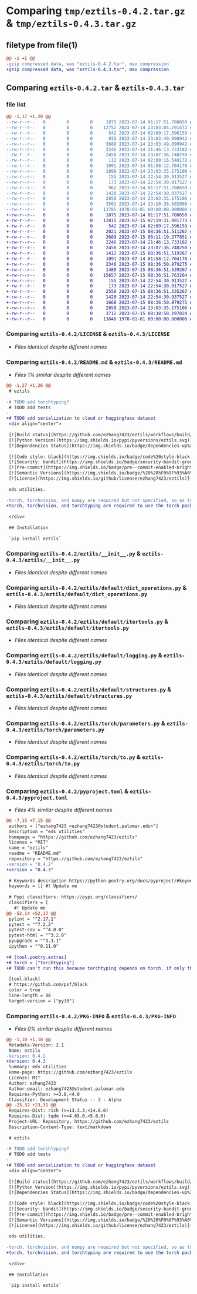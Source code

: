 # Comparing `tmp/eztils-0.4.2.tar.gz` & `tmp/eztils-0.4.3.tar.gz`

## filetype from file(1)

```diff
@@ -1 +1 @@
-gzip compressed data, was "eztils-0.4.2.tar", max compression
+gzip compressed data, was "eztils-0.4.3.tar", max compression
```

## Comparing `eztils-0.4.2.tar` & `eztils-0.4.3.tar`

### file list

```diff
@@ -1,17 +1,20 @@
--rw-r--r--   0        0        0     1075 2023-07-14 01:17:51.780650 eztils-0.4.2/LICENSE
--rw-r--r--   0        0        0    12752 2023-07-14 23:03:04.291472 eztils-0.4.2/README.md
--rw-r--r--   0        0        0      542 2023-07-14 02:09:17.596159 eztils-0.4.2/eztils/__init__.py
--rw-r--r--   0        0        0      935 2023-07-14 23:03:49.090942 eztils-0.4.2/eztils/default/__init__.py
--rw-r--r--   0        0        0     3689 2023-07-14 23:03:49.090942 eztils-0.4.2/eztils/default/dict_operations.py
--rw-r--r--   0        0        0     2246 2023-07-14 21:46:13.733182 eztils-0.4.2/eztils/default/itertools.py
--rw-r--r--   0        0        0     2458 2023-07-14 23:07:36.740250 eztils-0.4.2/eztils/default/logging.py
--rw-r--r--   0        0        0      112 2023-07-14 02:09:16.540172 eztils-0.4.2/eztils/default/math.py
--rw-r--r--   0        0        0     1091 2023-07-14 01:58:12.704178 eztils-0.4.2/eztils/default/structures.py
--rw-r--r--   0        0        0     1099 2023-07-14 23:03:35.175106 eztils-0.4.2/eztils/torch/__init__.py
--rw-r--r--   0        0        0      155 2023-07-14 22:54:30.913527 eztils-0.4.2/eztils/torch/lightning.py
--rw-r--r--   0        0        0      173 2023-07-14 22:54:30.917527 eztils-0.4.2/eztils/torch/math.py
--rw-r--r--   0        0        0      962 2023-07-14 01:17:51.780650 eztils-0.4.2/eztils/torch/model_wrappers.py
--rw-r--r--   0        0        0     1420 2023-07-14 22:54:30.937527 eztils-0.4.2/eztils/torch/parameters.py
--rw-r--r--   0        0        0     2858 2023-07-14 23:03:35.175106 eztils-0.4.2/eztils/torch/to.py
--rw-r--r--   0        0        0     3501 2023-07-14 23:10:38.602099 eztils-0.4.2/pyproject.toml
--rw-r--r--   0        0        0    13785 1970-01-01 00:00:00.000000 eztils-0.4.2/PKG-INFO
+-rw-r--r--   0        0        0     1075 2023-07-14 01:17:51.780650 eztils-0.4.3/LICENSE
+-rw-r--r--   0        0        0    12815 2023-07-15 07:19:31.991773 eztils-0.4.3/README.md
+-rw-r--r--   0        0        0      542 2023-07-14 02:09:17.596159 eztils-0.4.3/eztils/__init__.py
+-rw-r--r--   0        0        0     2021 2023-07-15 08:36:51.511267 eztils-0.4.3/eztils/default/__init__.py
+-rw-r--r--   0        0        0     3689 2023-07-15 06:11:10.377851 eztils-0.4.3/eztils/default/dict_operations.py
+-rw-r--r--   0        0        0     2246 2023-07-14 21:46:13.733182 eztils-0.4.3/eztils/default/itertools.py
+-rw-r--r--   0        0        0     2458 2023-07-14 23:07:36.740250 eztils-0.4.3/eztils/default/logging.py
+-rw-r--r--   0        0        0     1412 2023-07-15 08:36:51.519267 eztils-0.4.3/eztils/default/math.py
+-rw-r--r--   0        0        0     1091 2023-07-14 01:58:12.704178 eztils-0.4.3/eztils/default/structures.py
+-rw-r--r--   0        0        0     2346 2023-07-15 08:36:50.879275 eztils-0.4.3/eztils/git/__init__.py
+-rw-r--r--   0        0        0     1489 2023-07-15 08:36:51.539267 eztils-0.4.3/eztils/torch/__init__.py
+-rw-r--r--   0        0        0    15657 2023-07-15 08:36:51.763264 eztils-0.4.3/eztils/torch/distributions.py
+-rw-r--r--   0        0        0      155 2023-07-14 22:54:30.913527 eztils-0.4.3/eztils/torch/lightning.py
+-rw-r--r--   0        0        0      173 2023-07-14 22:54:30.917527 eztils-0.4.3/eztils/torch/math.py
+-rw-r--r--   0        0        0     2550 2023-07-15 08:36:51.535267 eztils-0.4.3/eztils/torch/modules.py
+-rw-r--r--   0        0        0     1420 2023-07-14 22:54:30.937527 eztils-0.4.3/eztils/torch/parameters.py
+-rw-r--r--   0        0        0     1668 2023-07-15 08:36:50.879275 eztils-0.4.3/eztils/torch/tensor_creators.py
+-rw-r--r--   0        0        0     2858 2023-07-14 23:03:35.175106 eztils-0.4.3/eztils/torch/to.py
+-rw-r--r--   0        0        0     3712 2023-07-15 08:38:50.197824 eztils-0.4.3/pyproject.toml
+-rw-r--r--   0        0        0    13848 1970-01-01 00:00:00.000000 eztils-0.4.3/PKG-INFO
```

### Comparing `eztils-0.4.2/LICENSE` & `eztils-0.4.3/LICENSE`

 * *Files identical despite different names*

### Comparing `eztils-0.4.2/README.md` & `eztils-0.4.3/README.md`

 * *Files 1% similar despite different names*

```diff
@@ -1,27 +1,26 @@
 # eztils
 
-# TODO add torchtyping?
 # TODO add tests
-
+# TODO add serialization to cloud or huggingface dataset
 <div align="center">
 
 [![Build status](https://github.com/ezhang7423/eztils/workflows/build/badge.svg?branch=master&event=push)](https://github.com/ezhang7423/eztils/actions?query=workflow%3Abuild)
 [![Python Version](https://img.shields.io/pypi/pyversions/eztils.svg)](https://pypi.org/project/eztils/)
 [![Dependencies Status](https://img.shields.io/badge/dependencies-up%20to%20date-brightgreen.svg)](https://github.com/ezhang7423/eztils/pulls?utf8=%E2%9C%93&q=is%3Apr%20author%3Aapp%2Fdependabot)
 
 [![Code style: black](https://img.shields.io/badge/code%20style-black-000000.svg)](https://github.com/psf/black)
 [![Security: bandit](https://img.shields.io/badge/security-bandit-green.svg)](https://github.com/PyCQA/bandit)
 [![Pre-commit](https://img.shields.io/badge/pre--commit-enabled-brightgreen?logo=pre-commit&logoColor=white)](https://github.com/ezhang7423/eztils/blob/master/.pre-commit-config.yaml)
 [![Semantic Versions](https://img.shields.io/badge/%20%20%F0%9F%93%A6%F0%9F%9A%80-semantic--versions-e10079.svg)](https://github.com/ezhang7423/eztils/releases)
 [![License](https://img.shields.io/github/license/ezhang7423/eztils)](https://github.com/ezhang7423/eztils/blob/master/LICENSE)
 
 eds utilities.
 
-torch, torchvision, and numpy are required but not specified, so as to be flexible with any environment this package is installed in.
+torch, torchvision, and torchtyping are required to use the torch package but not specified, so as to be flexible with any environment this package is installed in.
 
 </div>
 
 ## Installation
 
 `pip install eztils`
```

### Comparing `eztils-0.4.2/eztils/__init__.py` & `eztils-0.4.3/eztils/__init__.py`

 * *Files identical despite different names*

### Comparing `eztils-0.4.2/eztils/default/dict_operations.py` & `eztils-0.4.3/eztils/default/dict_operations.py`

 * *Files identical despite different names*

### Comparing `eztils-0.4.2/eztils/default/itertools.py` & `eztils-0.4.3/eztils/default/itertools.py`

 * *Files identical despite different names*

### Comparing `eztils-0.4.2/eztils/default/logging.py` & `eztils-0.4.3/eztils/default/logging.py`

 * *Files identical despite different names*

### Comparing `eztils-0.4.2/eztils/default/structures.py` & `eztils-0.4.3/eztils/default/structures.py`

 * *Files identical despite different names*

### Comparing `eztils-0.4.2/eztils/torch/parameters.py` & `eztils-0.4.3/eztils/torch/parameters.py`

 * *Files identical despite different names*

### Comparing `eztils-0.4.2/eztils/torch/to.py` & `eztils-0.4.3/eztils/torch/to.py`

 * *Files identical despite different names*

### Comparing `eztils-0.4.2/pyproject.toml` & `eztils-0.4.3/pyproject.toml`

 * *Files 4% similar despite different names*

```diff
@@ -7,15 +7,15 @@
 authors = ["ezhang7423 <ezhang7423@student.palomar.edu>"]
 description = "eds utilities"
 homepage = "https://github.com/ezhang7423/eztils"
 license = "MIT"
 name = "eztils"
 readme = "README.md"
 repository = "https://github.com/ezhang7423/eztils"
-version = "0.4.2"
+version = "0.4.3"
 
 # Keywords description https://python-poetry.org/docs/pyproject/#keywords
 keywords = [] #! Update me
 
 # Pypi classifiers: https://pypi.org/classifiers/
 classifiers = [
   #! Update me
@@ -52,14 +52,17 @@
 pylint = "^2.17.1"
 pytest = "^7.2.2"
 pytest-cov = "^4.0.0"
 pytest-html = "^3.2.0"
 pyupgrade = "^3.3.1"
 ipython = "^8.11.0"
 
+# [tool.poetry.extras]
+# torch = ["torchtyping"]
+# TODO can't run this because torchtyping depends on torch. if only there was a way to get --no-deps to work: https://github.com/python-poetry/poetry/issues/3377
 
 [tool.black]
 # https://github.com/psf/black
 color = true
 line-length = 88
 target-version = ["py38"]
```

### Comparing `eztils-0.4.2/PKG-INFO` & `eztils-0.4.3/PKG-INFO`

 * *Files 0% similar despite different names*

```diff
@@ -1,10 +1,10 @@
 Metadata-Version: 2.1
 Name: eztils
-Version: 0.4.2
+Version: 0.4.3
 Summary: eds utilities
 Home-page: https://github.com/ezhang7423/eztils
 License: MIT
 Author: ezhang7423
 Author-email: ezhang7423@student.palomar.edu
 Requires-Python: >=3.8,<4.0
 Classifier: Development Status :: 3 - Alpha
@@ -23,32 +23,31 @@
 Requires-Dist: rich (>=13.3.3,<14.0.0)
 Requires-Dist: tqdm (>=4.65.0,<5.0.0)
 Project-URL: Repository, https://github.com/ezhang7423/eztils
 Description-Content-Type: text/markdown
 
 # eztils
 
-# TODO add torchtyping?
 # TODO add tests
-
+# TODO add serialization to cloud or huggingface dataset
 <div align="center">
 
 [![Build status](https://github.com/ezhang7423/eztils/workflows/build/badge.svg?branch=master&event=push)](https://github.com/ezhang7423/eztils/actions?query=workflow%3Abuild)
 [![Python Version](https://img.shields.io/pypi/pyversions/eztils.svg)](https://pypi.org/project/eztils/)
 [![Dependencies Status](https://img.shields.io/badge/dependencies-up%20to%20date-brightgreen.svg)](https://github.com/ezhang7423/eztils/pulls?utf8=%E2%9C%93&q=is%3Apr%20author%3Aapp%2Fdependabot)
 
 [![Code style: black](https://img.shields.io/badge/code%20style-black-000000.svg)](https://github.com/psf/black)
 [![Security: bandit](https://img.shields.io/badge/security-bandit-green.svg)](https://github.com/PyCQA/bandit)
 [![Pre-commit](https://img.shields.io/badge/pre--commit-enabled-brightgreen?logo=pre-commit&logoColor=white)](https://github.com/ezhang7423/eztils/blob/master/.pre-commit-config.yaml)
 [![Semantic Versions](https://img.shields.io/badge/%20%20%F0%9F%93%A6%F0%9F%9A%80-semantic--versions-e10079.svg)](https://github.com/ezhang7423/eztils/releases)
 [![License](https://img.shields.io/github/license/ezhang7423/eztils)](https://github.com/ezhang7423/eztils/blob/master/LICENSE)
 
 eds utilities.
 
-torch, torchvision, and numpy are required but not specified, so as to be flexible with any environment this package is installed in.
+torch, torchvision, and torchtyping are required to use the torch package but not specified, so as to be flexible with any environment this package is installed in.
 
 </div>
 
 ## Installation
 
 `pip install eztils`
```

